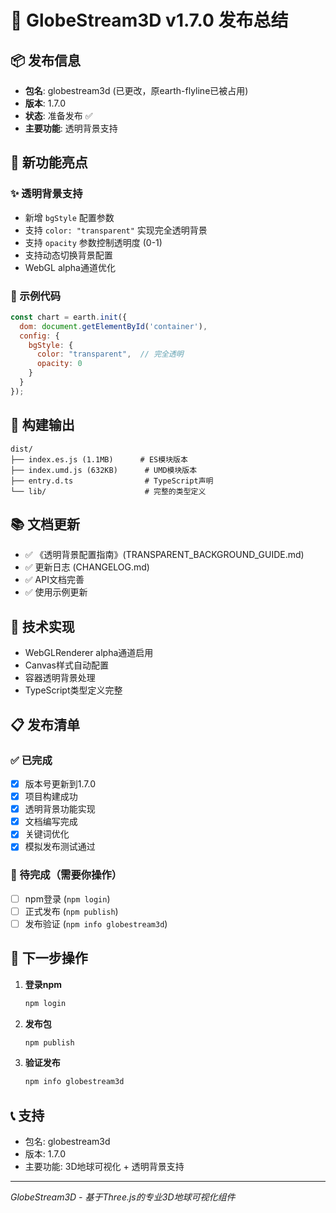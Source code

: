 # 🚀 GlobeStream3D v1.7.0 发布总结

## 📦 发布信息
 - **包名**: globestream3d (已更改，原earth-flyline已被占用)
 - **版本**: 1.7.0
 - **状态**: 准备发布 ✅
- **主要功能**: 透明背景支持

## 🎯 新功能亮点

### ✨ 透明背景支持
- 新增 `bgStyle` 配置参数
- 支持 `color: "transparent"` 实现完全透明背景
- 支持 `opacity` 参数控制透明度 (0-1)
- 支持动态切换背景配置
- WebGL alpha通道优化

### 📖 示例代码
```javascript
const chart = earth.init({
  dom: document.getElementById('container'),
  config: {
    bgStyle: {
      color: "transparent",  // 完全透明
      opacity: 0
    }
  }
});
```

## 📁 构建输出
```
dist/
├── index.es.js (1.1MB)      # ES模块版本
├── index.umd.js (632KB)      # UMD模块版本
├── entry.d.ts                # TypeScript声明
└── lib/                      # 完整的类型定义
```

## 📚 文档更新
- ✅ 《透明背景配置指南》(TRANSPARENT_BACKGROUND_GUIDE.md)
- ✅ 更新日志 (CHANGELOG.md)
- ✅ API文档完善
- ✅ 使用示例更新

## 🔧 技术实现
- WebGLRenderer alpha通道启用
- Canvas样式自动配置
- 容器透明背景处理
- TypeScript类型定义完整

## 📋 发布清单

### ✅ 已完成
- [x] 版本号更新到1.7.0
- [x] 项目构建成功
- [x] 透明背景功能实现
- [x] 文档编写完成
- [x] 关键词优化
- [x] 模拟发布测试通过

### 🔄 待完成（需要你操作）
- [ ] npm登录 (`npm login`)
- [ ] 正式发布 (`npm publish`)
- [ ] 发布验证 (`npm info globestream3d`)

## 🚀 下一步操作

1. **登录npm**
   ```bash
   npm login
   ```

2. **发布包**
   ```bash
   npm publish
   ```

3. **验证发布**
   ```bash
   npm info globestream3d
   ```

## 📞 支持
- 包名: globestream3d
- 版本: 1.7.0
- 主要功能: 3D地球可视化 + 透明背景支持

---
*GlobeStream3D - 基于Three.js的专业3D地球可视化组件*